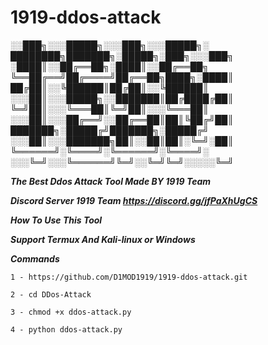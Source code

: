 # 1919-ddos-attack



░░███╗░░░█████╗░░░███╗░░░█████╗░  ████████╗███████╗░█████╗░███╗░░░███╗
░████║░░██╔══██╗░████║░░██╔══██╗  ╚══██╔══╝██╔════╝██╔══██╗████╗░████║
██╔██║░░╚██████║██╔██║░░╚██████║  ░░░██║░░░█████╗░░███████║██╔████╔██║
╚═╝██║░░░╚═══██║╚═╝██║░░░╚═══██║  ░░░██║░░░██╔══╝░░██╔══██║██║╚██╔╝██║
███████╗░█████╔╝███████╗░█████╔╝  ░░░██║░░░███████╗██║░░██║██║░╚═╝░██║
╚══════╝░╚════╝░╚══════╝░╚════╝░  ░░░╚═╝░░░╚══════╝╚═╝░░╚═╝╚═╝░░░░░╚═╝


***The Best Ddos Attack Tool Made BY 1919 Team***


***Discord Server 1919 Team  https://discord.gg/jfPaXhUgCS***


***How To Use This Tool***

***Support Termux And Kali-linux or Windows***

***Commands***


``1 - https://github.com/D1MOD1919/1919-ddos-attack.git``

``2 - cd DDos-Attack``

``3 - chmod +x ddos-attack.py``

``4 - python ddos-attack.py``




